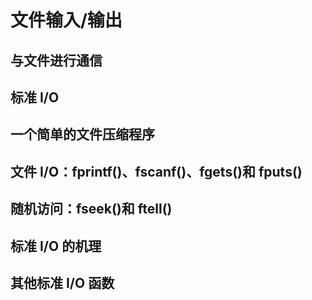 # 文件输入/输出

## 与文件进行通信

## 标准 I/O

## 一个简单的文件压缩程序

## 文件 I/O：fprintf()、fscanf()、fgets()和 fputs()

## 随机访问：fseek()和 ftell()

## 标准 I/O 的机理

## 其他标准 I/O 函数
